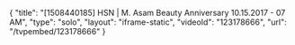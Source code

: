 {
    "title": "[1508440185] HSN | M. Asam Beauty Anniversary 10.15.2017 - 07 AM",
    "type": "solo",
    "layout": "iframe-static",
    "videoId": "123178666",
    "url": "\/tvpembed\/123178666"
}